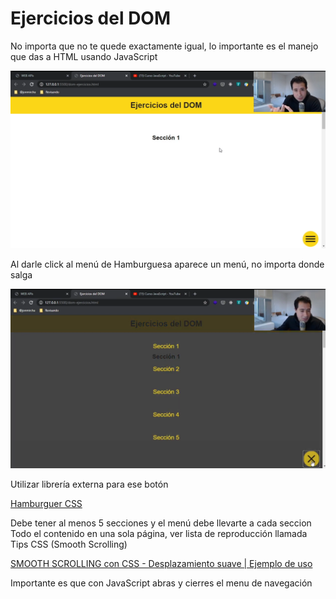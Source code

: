 # Ejercicios del DOM

No importa que no te quede exactamente igual, lo importante es el manejo
que das a HTML usando JavaScript

![DOM_Section1](./ksnip_20240225-082456.png)

Al darle click al menú de Hamburguesa aparece un menú, no importa donde
salga

![DOM_HamburguerMenu](./ksnip_20240225-083039.png)

Utilizar librería externa para ese botón

[Hamburguer CSS](https://jonsuh.com/hamburgers/)

Debe tener al menos 5 secciones y el menú debe llevarte a cada seccion
Todo el contenido en una sola página, ver lista de reproducción llamada
Tips CSS (Smooth Scrolling)

[SMOOTH SCROLLING con CSS - Desplazamiento suave | Ejemplo de uso](https://www.youtube.com/watch?v=skEawt_CV24)

Importante es que con JavaScript abras y cierres el menu de navegación
